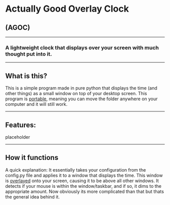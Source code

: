 # Actually Good Overlay Clock
## (AGOC)
---
### A lightweight clock that displays over your screen with much thought put into it.
---
## What is this?
This is a simple program made in pure python that displays the time (and other things) as a small window on top of your desktop screen.
This program is <ins>portable</ins>, meaning you can move the folder anywhere on your computer and it will still work.

---
## Features:
placeholder

---
## How it functions
A quick explanation:
  It essentially takes your configuration from the config.py file and applies it to a window that displays the time.
  This window is <ins>overlayed</ins> onto your screen, causing it to be above all other windows.
  It detects if your mouse is within the window/taskbar, and if so, it dims to the appropriate amount.
Now obviously its more complicated than that but thats the general idea behind it.
